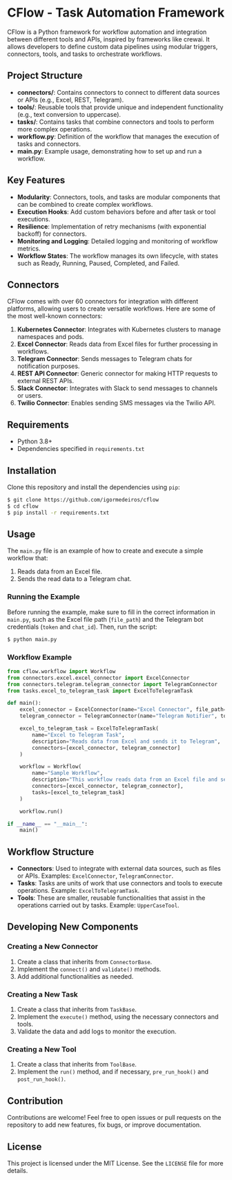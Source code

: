 # CFlow - Task Automation Framework

CFlow is a Python framework for workflow automation and integration between different tools and APIs, inspired by frameworks like crewai. It allows developers to define custom data pipelines using modular triggers, connectors, tools, and tasks to orchestrate workflows.

## Project Structure

- **connectors/**: Contains connectors to connect to different data sources or APIs (e.g., Excel, REST, Telegram).
- **tools/**: Reusable tools that provide unique and independent functionality (e.g., text conversion to uppercase).
- **tasks/**: Contains tasks that combine connectors and tools to perform more complex operations.
- **workflow.py**: Definition of the workflow that manages the execution of tasks and connectors.
- **main.py**: Example usage, demonstrating how to set up and run a workflow.

## Key Features

- **Modularity**: Connectors, tools, and tasks are modular components that can be combined to create complex workflows.
- **Execution Hooks**: Add custom behaviors before and after task or tool executions.
- **Resilience**: Implementation of retry mechanisms (with exponential backoff) for connectors.
- **Monitoring and Logging**: Detailed logging and monitoring of workflow metrics.
- **Workflow States**: The workflow manages its own lifecycle, with states such as Ready, Running, Paused, Completed, and Failed.

## Connectors

CFlow comes with over 60 connectors for integration with different platforms, allowing users to create versatile workflows. Here are some of the most well-known connectors:

1. **Kubernetes Connector**: Integrates with Kubernetes clusters to manage namespaces and pods.
2. **Excel Connector**: Reads data from Excel files for further processing in workflows.
3. **Telegram Connector**: Sends messages to Telegram chats for notification purposes.
4. **REST API Connector**: Generic connector for making HTTP requests to external REST APIs.
5. **Slack Connector**: Integrates with Slack to send messages to channels or users.
6. **Twilio Connector**: Enables sending SMS messages via the Twilio API.

## Requirements

- Python 3.8+
- Dependencies specified in `requirements.txt`

## Installation

Clone this repository and install the dependencies using `pip`:

```bash
$ git clone https://github.com/igormedeiros/cflow
$ cd cflow
$ pip install -r requirements.txt
```

## Usage

The `main.py` file is an example of how to create and execute a simple workflow that:

1. Reads data from an Excel file.
2. Sends the read data to a Telegram chat.

### Running the Example

Before running the example, make sure to fill in the correct information in `main.py`, such as the Excel file path (`file_path`) and the Telegram bot credentials (`token` and `chat_id`). Then, run the script:

```bash
$ python main.py
```

### Workflow Example

```python
from cflow.workflow import Workflow
from connectors.excel.excel_connector import ExcelConnector
from connectors.telegram.telegram_connector import TelegramConnector
from tasks.excel_to_telegram_task import ExcelToTelegramTask

def main():
    excel_connector = ExcelConnector(name="Excel Connector", file_path="data.xlsx")
    telegram_connector = TelegramConnector(name="Telegram Notifier", token="your_telegram_bot_token", chat_id="your_chat_id")

    excel_to_telegram_task = ExcelToTelegramTask(
        name="Excel to Telegram Task",
        description="Reads data from Excel and sends it to Telegram",
        connectors=[excel_connector, telegram_connector]
    )

    workflow = Workflow(
        name="Sample Workflow",
        description="This workflow reads data from an Excel file and sends it to a Telegram chat",
        connectors=[excel_connector, telegram_connector],
        tasks=[excel_to_telegram_task]
    )

    workflow.run()

if __name__ == "__main__":
    main()
```

## Workflow Structure

- **Connectors**: Used to integrate with external data sources, such as files or APIs. Examples: `ExcelConnector`, `TelegramConnector`.
- **Tasks**: Tasks are units of work that use connectors and tools to execute operations. Example: `ExcelToTelegramTask`.
- **Tools**: These are smaller, reusable functionalities that assist in the operations carried out by tasks. Example: `UpperCaseTool`.

## Developing New Components

### Creating a New Connector

1. Create a class that inherits from `ConnectorBase`.
2. Implement the `connect()` and `validate()` methods.
3. Add additional functionalities as needed.

### Creating a New Task

1. Create a class that inherits from `TaskBase`.
2. Implement the `execute()` method, using the necessary connectors and tools.
3. Validate the data and add logs to monitor the execution.

### Creating a New Tool

1. Create a class that inherits from `ToolBase`.
2. Implement the `run()` method, and if necessary, `pre_run_hook()` and `post_run_hook()`.

## Contribution

Contributions are welcome! Feel free to open issues or pull requests on the repository to add new features, fix bugs, or improve documentation.

## License

This project is licensed under the MIT License. See the `LICENSE` file for more details.
